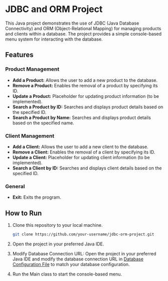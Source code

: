 # JDBC and ORM Project

This Java project demonstrates the use of JDBC (Java Database Connectivity) and ORM (Object-Relational Mapping) for managing products and clients within a database. The project provides a simple console-based menu system for interacting with the database.

## Features

### Product Management

- **Add a Product:** Allows the user to add a new product to the database.
- **Remove a Product:** Enables the removal of a product by specifying its ID.
- **Update a Product:** Placeholder for updating product information (to be implemented).
- **Search a Product by ID:** Searches and displays product details based on the specified ID.
- **Search a Product by Name:** Searches and displays product details based on the specified name.

### Client Management

- **Add a Client:** Allows the user to add a new client to the database.
- **Remove a Client:** Enables the removal of a client by specifying its ID.
- **Update a Client:** Placeholder for updating client information (to be implemented).
- **Search a Client by ID:** Searches and displays client details based on the specified ID.

### General

- **Exit:** Exits the program.

## How to Run

1. Clone this repository to your local machine.

    ```bash
    git clone https://github.com/your-username/jdbc-orm-project.git
    ```

2. Open the project in your preferred Java IDE.

3. Modify Database Connection URL: Open the project in your preferred Java IDE and modify the database connection URL in [Database Configuration File](src/com/dbconnection/dao/DBSengleton.java) to match your database configuration.

4. Run the Main class to start the console-based menu.

